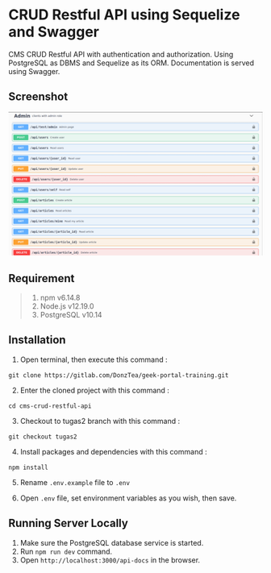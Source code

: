 # CRUD Restful API using Sequelize and Swagger

CMS CRUD Restful API with authentication and authorization. Using PostgreSQL as DBMS and Sequelize as its ORM. Documentation is served using Swagger.

## Screenshot

![screenshot](./screenshot.png)

## Requirement

> 1.  npm v6.14.8
> 2.  Node.js v12.19.0
> 3.  PostgreSQL v10.14

## Installation

1. Open terminal, then execute this command :

```
git clone https://gitlab.com/DonzTea/geek-portal-training.git
```

2.  Enter the cloned project with this command :

```
cd cms-crud-restful-api
```

3. Checkout to tugas2 branch with this command :

```
git checkout tugas2
```

4.  Install packages and dependencies with this command :

```
npm install
```

5.  Rename `.env.example` file to `.env`

6.  Open `.env` file, set environment variables as you wish, then save.

## Running Server Locally

1.  Make sure the PostgreSQL database service is started.
2.  Run `npm run dev` command.
3.  Open `http://localhost:3000/api-docs` in the browser.

